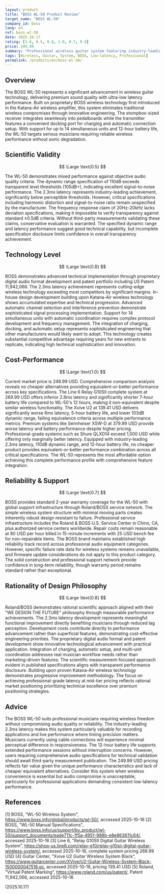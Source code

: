 ```yaml
---
layout: product
title: "BOSS WL-50 Product Review"
target_name: "BOSS WL-50"
company_id: boss
lang: en
ref: boss-wl-50
date: 2025-10-17
rating: [3.8, 0.5, 0.8, 1.0, 0.7, 0.8]
price: 249.99
summary: "Professional wireless guitar system featuring industry-leading 2.3ms latency, 110dB dynamic range, and innovative docking design for seamless integration"
tags: [Wireless, Guitar, System, BOSS, Low-latency, Professional]
permalink: /products/en/boss-wl-50/
---
```


## Overview

The BOSS WL-50 represents a significant advancement in wireless guitar technology, delivering premium sound quality with ultra-low latency performance. Built on proprietary BOSS wireless technology first introduced in the Katana-Air wireless amplifier, this system eliminates traditional wireless compromises through innovative engineering. The stompbox-sized receiver integrates seamlessly into pedalboards while the transmitter features a convenient docking port for charging and automatic connection setup. With support for up to 14 simultaneous units and 12-hour battery life, the WL-50 targets serious musicians requiring reliable wireless performance without sonic degradation.

## Scientific Validity

$$ \Large \text{0.5} $$

The WL-50 demonstrates mixed performance against objective audio quality criteria. The dynamic range specification of 110dB exceeds transparent level thresholds (105dB+), indicating excellent signal-to-noise performance. The 2.3ms latency represents industry-leading achievement, significantly below perceptible thresholds. However, critical specifications including harmonic distortion and signal-to-noise ratio remain unspecified by the manufacturer. The frequency response claim of 20Hz–20kHz lacks deviation specifications, making it impossible to verify transparency against standard ±0.5dB criteria. Without third-party measurements validating these claims, conservative evaluation is warranted. The specified dynamic range and latency performance suggest good technical capability, but incomplete specification disclosure limits confidence in overall transparency achievement.

## Technology Level

$$ \Large \text{0.8} $$

BOSS demonstrates advanced technical implementation through proprietary digital audio format development and patent portfolio including US Patent 11,942,066. The 2.3ms latency achievement represents cutting-edge wireless technology exceeding most competitors by significant margins. In-house design development building upon Katana-Air wireless technology shows accumulated expertise and technical progression. Advanced automatic channel selection and interference prevention demonstrate sophisticated signal processing implementation. Support for 14 simultaneous units with automatic coordination requires complex protocol development and frequency management. The integration of charging, docking, and automatic setup represents sophisticated engineering that other manufacturers would likely want to adopt. This technology creates substantial competitive advantage requiring years for new entrants to replicate, indicating high technical sophistication and innovation.

## Cost-Performance

$$ \Large \text{1.0} $$

Current market price is 249.99 USD. Comprehensive comparison analysis reveals no cheaper alternatives providing equivalent-or-better performance across key specifications. The Line 6 Relay G10SII complete system at 269.99 USD offers inferior 2.8ms latency and significantly shorter 7-hour battery life compared to WL-50's 12 hours, making it non-equivalent despite similar wireless functionality. The Xvive U2 at 139.41 USD delivers significantly worse 6ms latency, 5-hour battery life, and lower 103dB dynamic range, failing equivalence criteria across multiple performance metrics. Premium systems like Sennheiser XSW-D at 379.99 USD provide worse latency and battery performance despite higher pricing. Professional-grade systems such as Shure QLXD14 exceed 1,000 USD while offering only marginally better latency. Equipped with industry-leading 2.3ms latency, 110dB dynamic range, and 12-hour battery life, no cheaper product provides equivalent-or-better performance combination across all critical specifications. The WL-50 represents the most affordable option achieving this complete performance profile with comprehensive feature integration.

## Reliability & Support

$$ \Large \text{0.7} $$

BOSS provides standard 2-year warranty coverage for the WL-50 with global support infrastructure through Roland/BOSS service network. The simple wireless system structure with minimal moving parts creates inherently robust design resistant to failure. Professional service infrastructure includes the Roland & BOSS U.S. Service Center in Chino, CA, plus authorized service centers worldwide. Repair costs remain reasonable at 80 USD per hour billed in 15-minute increments with 25 USD bench fee for non-repairable items. The BOSS brand maintains established high reliability track record across professional audio equipment categories. However, specific failure rate data for wireless systems remains unavailable, and firmware update considerations do not apply to this product category. The solid construction and professional support network provide confidence in long-term reliability, though warranty period remains standard rather than exceptional.

## Rationality of Design Philosophy

$$ \Large \text{0.8} $$

Roland/BOSS demonstrates rational scientific approach aligned with their "WE DESIGN THE FUTURE" philosophy through measurable performance achievements. The 2.3ms latency development represents meaningful functional improvement directly benefiting musicians through reduced lag perception. Development costs contribute directly to performance advancement rather than superficial features, demonstrating cost-effective engineering priorities. The proprietary digital audio format and patent development show innovative technological advancement with practical application. Integration of charging, automatic setup, and multi-unit coordination addresses real musician workflow needs rather than marketing-driven features. The scientific measurement-focused approach evident in published specifications aligns with transparent performance disclosure. Building upon proven Katana-Air wireless technology demonstrates progressive improvement methodology. The focus on achieving professional-grade latency at mid-tier pricing reflects rational market positioning prioritizing technical excellence over premium positioning strategies.

## Advice

The BOSS WL-50 suits professional musicians requiring wireless freedom without compromising audio quality or reliability. The industry-leading 2.3ms latency makes this system particularly valuable for recording applications and live performance where timing precision matters. Musicians currently using cable connections will experience minimal perceptual difference in responsiveness. The 12-hour battery life supports extended performance sessions without interruption concerns. However, users requiring comprehensive audio specifications for technical validation should await third-party measurement publication. The 249.99 USD pricing reflects fair value given the unique performance characteristics and lack of cheaper equivalent alternatives. Consider this system when wireless convenience is essential but audio compromise is unacceptable, particularly for professional applications demanding consistent low-latency performance.

## References

[1] BOSS, "WL-50 Wireless System", https://www.boss.info/global/products/wl-50/, accessed 2025-10-16
[2] BOSS, "WL-50 Manual Specifications", https://www.boss.info/us/support/by_product/wl-50/support_documents/eade711c-1f5a-4951-988b-e8e863611c64/, accessed 2025-10-16
[3] Line 6, "Relay G10SII Digital Guitar Wireless System", https://shop-us.line6.com/relay-g10/relay-g10sii-digital-guitar-wireless-system/, accessed 2025-10-16, complete system pricing 269.99 USD
[4] Guitar Center, "Xvive U2 Guitar Wireless System Black", https://www.guitarcenter.com/XVive/U2-Guitar-Wireless-System-Black-1500000047516.gc, accessed 2025-10-16, pricing 139.41 USD
[5] Roland, "Virtual Patent Marking", https://www.roland.com/us/patent/, Patent 11,942,066, accessed 2025-10-16

(2025.10.17)